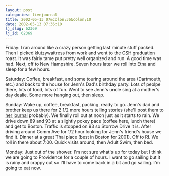 ```yaml
---
layout: post
categories: livejournal
title: 2002-05-13 07&colon;36&colon;10
date: 2002-05-13 07:36:10
lj_slug: 62369
lj_id: 62369
---
```

Friday: I ran around like a crazy person getting last minute stuff packed. Then I picked klutzywaitress from work and went to the [CSH](http://www.csh.rit.edu) graduation roast. It was fairly tame put pretty well organized and run. A good time was had. Next, off to New Hampshire. Seven hours later we roll into Etna and sleep for a few hours.  



Saturday: Coffee, breakfast, and some touring around the area (Dartmouth, etc.) and back to the house for Jenn's Dad's birthday party. Lots of peolpe there, lots of food, lots of fun. Went to see Jenn's uncle sing at a mother's day dealie. Some more hanging out, then sleep.  



Sunday: Wake up, coffee, breakfast, packing, ready to go. Jenn's dad and brother keep us there for 2 1/2 more hours telling stories (she'll post them to [her journal](http://www.livejournal.com/users/klutzywaitress) probably). We finally roll out at noon just as it starts to rain. We drive down 89 and 93 at a slightly pokey pace (coffee here, lunch there) and get to Boston. Traffic is stopped on 93 so Storrow Drive it is. After driving around Comm Ave for 1/2 hour looking for Jenn's friend's house we find it. Dinner at a great Thai place (best in Boston for 2001). Off to RI. We roll in there about 7:00. Quick visits around, then Adult Swim, then bed.  



Monday: Just out of the shower. I'm not sure what's up for today but I think we are going to Providence for a couple of hours. I want to go sailing but it is rainy and crappy out so I'll have to come back in a bit and go sailing. I'm going to eat now.
